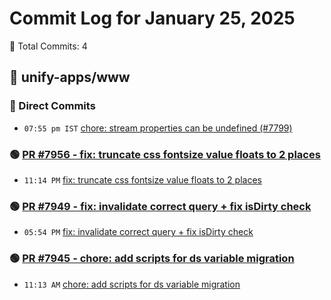 # Commit Log for January 25, 2025

📝 Total Commits: 4

## 📁 unify-apps/www

### 🔨 Direct Commits

- `07:55 pm IST` [chore: stream properties can be undefined (#7799)](https://github.com/unify-apps/www/commit/2656bc20d1802f6b480ca6e73c65c63483a32e17)

### 🟢 [PR #7956 - fix: truncate css fontsize value floats to 2 places](https://github.com/unify-apps/www/pull/7956)

- `11:14 PM` [fix: truncate css fontsize value floats to 2 places](https://github.com/unify-apps/www/commit/b31c316e0df6504705c213201f8efcb8873cd249)

### 🟢 [PR #7949 - fix: invalidate correct query + fix isDirty check](https://github.com/unify-apps/www/pull/7949)

- `05:54 PM` [fix: invalidate correct query + fix isDirty check](https://github.com/unify-apps/www/commit/294a305e00420fde98c80b341949c96de8e25df6)

### 🟢 [PR #7945 - chore: add scripts for ds variable migration](https://github.com/unify-apps/www/pull/7945)

- `11:13 AM` [chore: add scripts for ds variable migration](https://github.com/unify-apps/www/commit/b195b79546af2466bac2b536287e60f70eee07f1)


